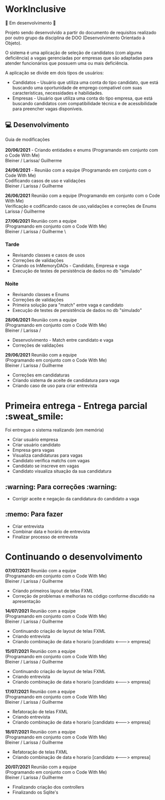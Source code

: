 # WorkInclusive

:construction: Em desenvolvimento :construction:

Projeto sendo desenvolvido a partir do documento de requisitos realizado por outro grupo 
da disciplina de DOO (Desenvolvimento Orientado à Objeto).

O sistema é uma aplicação de seleção de candidatos (com alguma deficiência) a vagas gerenciadas
por empresas que são adaptadas para atender funcionários que possuem uma ou mais deficiência.

A aplicação se divide em dois tipos de usuários:
<ul>
    <li>Candidatos – Usuário que utiliza uma conta do tipo candidato, que está buscando uma 
                     oportunidade de emprego compatível com suas características, necessidades e habilidades.</li>
    <li>Empresas -  Usuário que utiliza uma conta do tipo empresa, que está buscando candidatos
                   com compatibilidade técnica e de acessibilidade para preencher vagas disponíveis.</li>    
</ul>

## :computer: Desenvolvimento
Guia de modificações \
\
**20/06/2021** - Criando entidades e enums
(Programando em conjunto com o Code With Me) \
Bleiner / Larissa/ Guilherme

**24/06/2021** - Reunião com a equipe
(Programando em conjunto com o Code With Me) \
Codificando casos de uso e validações \
Bleiner / Larissa / Guilherme

**26/06/2021** Reunião com a equipe 
(Programando em conjunto com o Code With Me) \
Verificação e codificando casos de uso,validações e correções de Enums \
Larissa / Guilherme

**27/06/2021** Reunião com a equipe \
(Programando em conjunto com o Code With Me) \
Bleiner / Larissa / Guilherme \

<h3>Tarde</h3>
<ul>
    <li>Revisando classes e casos de usos</li>
    <li>Correções de validações</li>
    <li>Criando os InMemoryDAOs - Candidato, Empresa e vaga</li>
    <li>Execução de testes de persistência de dados no db "simulado"</li>
</ul>

<h3>Noite</h3>
<ul>
    <li>Revisando classes e Enums</li>
    <li>Correções de validações</li>
    <li>Primeira solução para "match" entre vaga e candidato</li>
    <li>Execução de testes de persistência de dados no db "simulado"</li>
</ul>

**28/06/2021** Reunião com a equipe \
(Programando em conjunto com o Code With Me) \
Bleiner / Larissa / 

<ul>
    <li>Desenvolvimento - Match entre candidato e vaga</li>
    <li>Correções de validações</li>
</ul>

**29/06/2021** Reunião com a equipe \
(Programando em conjunto com o Code With Me) \
Bleiner / Larissa / Guilherme

<ul>
    <li>Correções em candidaturas</li>
    <li>Criando sistema de aceite de candidatura para vaga</li>
    <li>Criando caso de uso para criar entrevista</li>
</ul>

<h1> Primeira entrega - Entrega parcial :sweat_smile: </h1>

Foi entregue o sistema realizando (em memória)

<ul>
    <li>Criar usuário empresa</li>
    <li>Criar usuário candidato</li>
    <li>Empresa gera vagas</li>
    <li>Visualiza candidaturas para vagas</li>
    <li>Candidato verifica matchs com vagas</li>
    <li>Candidato se inscreve em vagas</li>
    <li>Candidato visualiza situação da sua candidatura</li>
</ul>

<h2>	:warning: Para correções 	:warning:</h2>
<ul>
    <li>Corrigir aceite e negação da candidatura do candidato a vaga</li>
</ul>

<h2> :memo: Para fazer</h2>
<ul>
    <li>Criar entrevista</li>
    <li>Combinar data e horário de entrevista</li>
    <li>Finalizar processo de entrevista</li>
</ul>


<h1> Continuando o desenvolvimento</h1>

**07/07/2021** Reunião com a equipe \
(Programando em conjunto com o Code With Me) \
Bleiner / Larissa / Guilherme

<ul>
    <li>Criando primeiros layout de telas FXML</li>
    <li>Correção de problemas e melhorias no código conforme discutido na apresentação</li>
</ul>

**14/07/2021** Reunião com a equipe \
(Programando em conjunto com o Code With Me) \
Bleiner / Larissa / Guilherme

<ul>
    <li>Continuando criação de layout de telas FXML</li>
    <li>Criando entrevista</li>
    <li>Criando combinação de data e horario [candidato <---> empresa]</li>
</ul>

**15/07/2021** Reunião com a equipe \
(Programando em conjunto com o Code With Me) \
Bleiner / Larissa / Guilherme

<ul>
    <li>Continuando criação de layout de telas FXML</li>
    <li>Criando entrevista</li>
    <li>Criando combinação de data e horario [candidato <---> empresa]</li>
</ul>

**17/07/2021** Reunião com a equipe \
(Programando em conjunto com o Code With Me) \
Bleiner / Larissa / Guilherme

<ul>
    <li>Refatoração de telas FXML</li>
    <li>Criando entrevista</li>
    <li>Criando combinação de data e horario [candidato <---> empresa]</li>
</ul>

**18/07/2021** Reunião com a equipe \
(Programando em conjunto com o Code With Me) \
Bleiner / Larissa / Guilherme

<ul>
    <li>Refatoração de telas FXML</li>
    <li>Criando combinação de data e horario [candidato <---> empresa]</li>
</ul>

**20/07/2021** Reunião com a equipe \
(Programando em conjunto com o Code With Me) \
Bleiner / Larissa / Guilherme

<ul>
    <li>Finalizando criação dos controllers</li>
    <li>Finalizando os Sqlite's</li>
</ul>
